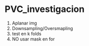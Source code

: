 # PVC_investigacion

1. Aplanar img
2. Downsampling/Oversmapling
3. test en k folds
4. NO usar mask en for
